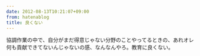 ```yaml
---
date: 2012-08-13T10:21:07+09:00
from: hatenablog
title: 良くない
---
```

協調作業の中で、自分がまだ得意じゃない分野のことやってるときの、あれオレ何も貢献できてないんじゃないの感、なんなんやろ。教育に良くない。

